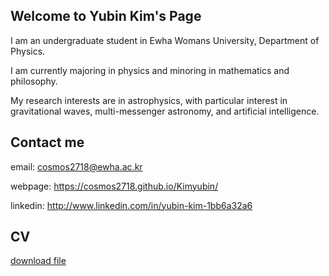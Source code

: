 ## Welcome to Yubin Kim's Page

I am an undergraduate student in Ewha Womans University, Department of Physics.

I am currently majoring in physics and minoring in mathematics and philosophy.

My research interests are in astrophysics, with particular interest in gravitational waves, multi-messenger astronomy, and artificial intelligence.


## Contact me

email: cosmos2718@ewha.ac.kr

webpage: https://cosmos2718.github.io/Kimyubin/

linkedin: http://www.linkedin.com/in/yubin-kim-1bb6a32a6



## CV

[download file](YubinKim_CV_2025_05.pdf)



